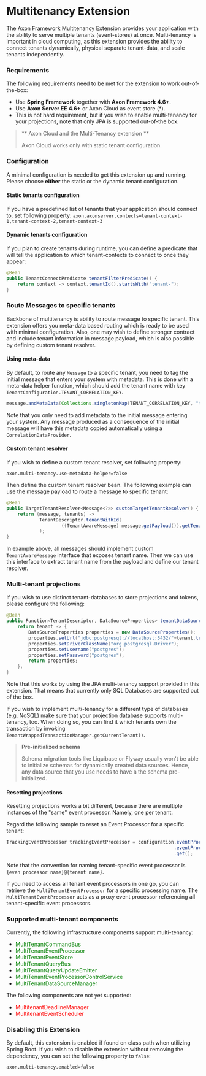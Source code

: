 # Multitenancy Extension

The Axon Framework Multitenancy Extension provides your application with the ability to serve multiple tenants (event-stores) at once.
Multi-tenancy is important in cloud computing, as this extension provides the ability to connect tenants dynamically, physical separate tenant-data, and scale tenants independently.

### Requirements

The following requirements need to be met for the extension to work out-of-the-box:
- Use **Spring Framework** together with **Axon Framework 4.6+**.
- Use **Axon Server EE 4.6+** or Axon Cloud as event store (*).
- This is not hard requirement, but if you wish to enable multi-tenancy for your projections, note that only JPA is supported out-of-the box.

> ** Axon Cloud and the Multi-Tenancy extension **
>
> Axon Cloud works only with static tenant configuration.

### Configuration

A minimal configuration is needed to get this extension up and running.
Please choose **either** the static or the dynamic tenant configuration.

#### Static tenants configuration

If you have a predefined list of tenants that your application should connect to, set following property:
`axon.axonserver.contexts=tenant-context-1,tenant-context-2,tenant-context-3`

#### Dynamic tenants configuration

If you plan to create tenants during runtime, you can define a predicate that will tell the application to which tenant-contexts to connect to once they appear:

```java
@Bean
public TenantConnectPredicate tenantFilterPredicate() {
    return context -> context.tenantId().startsWith("tenant-");
}
```

### Route Messages to specific tenants

Backbone of multitenancy is ability to route message to specific tenant.
This extension offers you meta-data based routing which is ready to be used with minimal configuration.
Also, one may wish to define stronger contract and include tenant information in message payload, which is also possible by defining custom tenant resolver.
        
#### Using meta-data

By default, to route any `Message` to a specific tenant, you need to tag the initial message that enters your system with metadata.
This is done with a meta-data helper function, which should add the tenant name with key `TenantConfiguration.TENANT_CORRELATION_KEY`.

```java
message.andMetaData(Collections.singletonMap(TENANT_CORRELATION_KEY, "tenant-context-1")
```

Note that you only need to add metadata to the initial message entering your system. 
Any message produced as a consequence of the initial message will have this metadata copied automatically using a `CorrelationDataProvider`.

#### Custom tenant resolver

If you wish to define a custom tenant resolver, set following property:

`axon.multi-tenancy.use-metadata-helper=false`

Then define the custom tenant resolver bean. 
The following example can use the message payload to route a message to specific tenant:

```java
@Bean
public TargetTenantResolver<Message<?>> customTargetTenantResolver() {
    return (message, tenants) ->
            TenantDescriptor.tenantWithId(
                    ((TenantAwareMessage) message.getPayload()).getTenantName()
            );
}
```

In example above, all messages should implement custom `TenantAwareMessage` interface that exposes tenant name.
Then we can use this interface to extract tenant name from the payload and define our tenant resolver.

### Multi-tenant projections

If you wish to use distinct tenant-databases to store projections and tokens, please configure the following:

```java
@Bean
public Function<TenantDescriptor, DataSourceProperties> tenantDataSourceResolver() {
    return tenant -> {
        DataSourceProperties properties = new DataSourceProperties();
        properties.setUrl("jdbc:postgresql://localhost:5432/"+tenant.tenantId());
        properties.setDriverClassName("org.postgresql.Driver");
        properties.setUsername("postgres");
        properties.setPassword("postgres");
        return properties;
    };
}
```

Note that this works by using the JPA multi-tenancy support provided in this extension.
That means that currently only SQL Databases are supported out of the box.

If you wish to implement multi-tenancy for a different type of databases (e.g. NoSQL) make sure that your projection database supports multi-tenancy, too.
When doing so, you can find it which tenants own the transaction by invoking `TenantWrappedTransactionManager.getCurrentTenant()`.

> **Pre-initialized schema**
>
> Schema migration tools like Liquibase or Flyway usually won't be able to initialize schemas for dynamically created data sources.
> Hence, any data source that you use needs to have a the schema pre-initialized.
 
#### Resetting projections

Resetting projections works a bit different, because there are multiple instances of the "same" event processor.
Namely, one per tenant.

Regard the following sample to reset an Event Processor for a specific tenant:

```java
TrackingEventProcessor trackingEventProcessor = configuration.eventProcessingConfiguration()
                                                             .eventProcessor("com.demo.query-ep@tenant-context-1", TrackingEventProcessor.class)
                                                             .get();
```

Note that the convention for naming tenant-specific event processor is `{even processor name}@{tenant name}`.

If you need to access all tenant event processors in one go, you can retrieve the `MultiTenantEventProcessor` for a specific processing name.
The `MultiTenantEventProcessor` acts as a proxy event processor referencing all tenant-specific event processors.

### Supported multi-tenant components

Currently, the following infrastructure components support multi-tenancy:

- <span style="color:green">MultiTenantCommandBus</span>
- <span style="color:green">MultiTenantEventProcessor</span>
- <span style="color:green">MultiTenantEventStore</span>
- <span style="color:green">MultiTenantQueryBus</span>
- <span style="color:green">MultiTenantQueryUpdateEmitter</span>
- <span style="color:green">MultiTenantEventProcessorControlService</span>
- <span style="color:green">MultiTenantDataSourceManager</span>

The following components are not yet supported:

- <span style="color:red">MultitenantDeadlineManager</span>
- <span style="color:red">MultitenantEventScheduler</span>


### Disabling this Extension

By default, this extension is enabled if found on class path when utilizing Spring Boot.
If you wish to disable the extension without removing the dependency, you can set the following property to `false`:

`axon.multi-tenancy.enabled=false`
